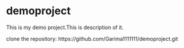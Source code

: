 # demoproject
<p>This is my demo project.This is description of it.</p>
<p> clone the repository: https://github.com/Garima1111111/demoproject.git </p>
